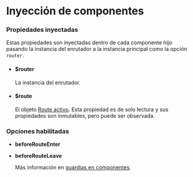 # Inyección de componentes

### Propiedades inyectadas

Estas propiedades son inyectadas dentro de cada componente hijo pasando la instancia del enrutador a la instancia principal como la opción `router`.

- #### $router

  La instancia del enrutador.

- #### $route

  El objeto [Route activo](route-object.md). Esta propiedad es de solo lectura y sus propiedades son inmutables, pero puede ser observada.

### Opciones habilitadas

- **beforeRouteEnter**
- **beforeRouteLeave**

  Más información en [guardias en componentes](../advanced/navigation-guards.md#incomponent-guards).
